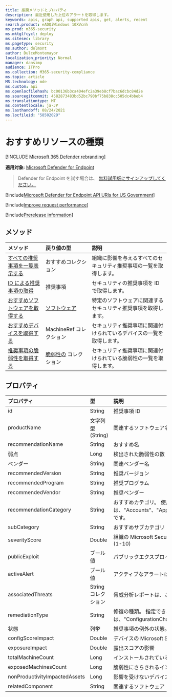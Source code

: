 ```yaml
---
title: 推奨メソッドとプロパティ
description: 最近使用した上位のアラートを取得します。
keywords: apis, graph api, supported apis, get, alerts, recent
search.product: eADQiWindows 10XVcnh
ms.prod: m365-security
ms.mktglfcycl: deploy
ms.sitesec: library
ms.pagetype: security
ms.author: dolmont
author: DulceMontemayor
localization_priority: Normal
manager: dansimp
audience: ITPro
ms.collection: M365-security-compliance
ms.topic: article
MS.technology: mde
ms.custom: api
ms.openlocfilehash: bc00136b3ca404efc2a39eb8cf7bac6dcbc84d2e
ms.sourcegitcommit: 4582873483bd52bc790bf75b838cc505dc4bbeb4
ms.translationtype: MT
ms.contentlocale: ja-JP
ms.lasthandoff: 08/24/2021
ms.locfileid: "58502029"
---
```

# <a name="recommendation-resource-type"></a>おすすめリソースの種類

[!INCLUDE [Microsoft 365 Defender rebranding](../../includes/microsoft-defender.md)]


**適用対象:** [Microsoft Defender for Endpoint](https://go.microsoft.com/fwlink/?linkid=2154037)

> Defender for Endpoint を試す場合は、 [無料試用版にサインアップしてください。](https://signup.microsoft.com/create-account/signup?products=7f379fee-c4f9-4278-b0a1-e4c8c2fcdf7e&ru=https://aka.ms/MDEp2OpenTrial?ocid=docs-wdatp-exposedapis-abovefoldlink)

[!include[Microsoft Defender for Endpoint API URIs for US Government](../../includes/microsoft-defender-api-usgov.md)]

[!include[Improve request performance](../../includes/improve-request-performance.md)]


[!include[Prerelease information](../../includes/prerelease.md)]

## <a name="methods"></a>メソッド
メソッド |戻り値の型 |説明
:---|:---|:---
[すべての推奨事項を一覧表示する](get-all-recommendations.md) | おすすめコレクション | 組織に影響を与えるすべてのセキュリティ推奨事項の一覧を取得します。
[ID による推奨事項の取得](get-recommendation-by-id.md) | 推奨事項 | セキュリティの推奨事項を ID で取得します。
[おすすめソフトウェアを取得する](list-recommendation-software.md)| [ソフトウェア](software.md) | 特定のソフトウェアに関連するセキュリティ推奨事項を取得します。
[おすすめデバイスを取得する](get-recommendation-machines.md)|MachineRef コレクション | セキュリティ推奨事項に関連付けられているデバイスの一覧を取得します。
[推奨事項の脆弱性を取得する](get-recommendation-vulnerabilities.md) | [脆弱性の](vulnerability.md) コレクション | セキュリティ推奨事項に関連付けられている脆弱性の一覧を取得します。


## <a name="properties"></a>プロパティ
プロパティ |   型   |   説明
:---|:---|:---
id | String | 推奨事項 ID
productName | 文字列型 (String) | 関連するソフトウェア名  
recommendationName | String | おすすめ名
弱点 | Long | 検出された脆弱性の数
ベンダー | String | 関連ベンダー名
recommendedVersion | String | 推奨バージョン
recommendedProgram | String | 推奨プログラム
recommendedVendor | String | 推奨ベンダー
recommendationCategory | String | おすすめカテゴリ。 使用できる値は、"Accounts"、"Application"、"Network"、"OS"、"SecurityControls" です。
subCategory | String | おすすめサブカテゴリ
severityScore | Double | 組織の Microsoft Secure Score for Devices に対する構成の潜在的な影響 (1-10)
publicExploit | ブール値 | パブリックエクスプロイトが利用可能 
activeAlert | ブール値 | アクティブなアラートは、この推奨事項に関連付けられている
associatedThreats | String コレクション | 脅威分析レポートは、この推奨事項に関連付けられている
remediationType | String | 修復の種類。 指定できる値は、"ConfigurationChange"、"Update"、"Upgrade"、"Uninstall" です。
状態 | 列挙 | 推奨事項の例外の状態。 指定できる値は、"Active" と "Exception" です。
configScoreImpact | Double | デバイスの Microsoft Secure Score の影響
exposureImpact | Double | 露出スコアの影響
totalMachineCount | Long | インストールされているデバイスの数
exposedMachinesCount | Long | 脆弱性にさらされるインストール済みデバイスの数
nonProductivityImpactedAssets | Long | 影響を受けないデバイスの数  
relatedComponent | String |  関連するソフトウェア コンポーネント
